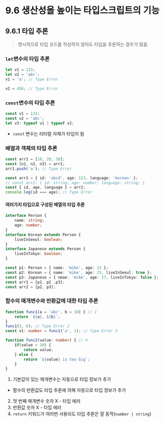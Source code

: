 # 9.6 생산성을 높이는 타입스크립트의 기능
## 9.6.1 타입 추론
> 명시적으로 타입 코드를 작성하지 않아도 타입을 추론하는 경우가 많음

### `let`변수의 타입 추론
```ts
let v1 = 123;
let v2 = 'abc';
v1 = 'a'; // Type Error

v2 = 456; // Type Error
```

### `const`변수의 타입 추론
```ts
const v1 = 123;
const v2 = 'abc';
let v3: typeof v1 | typeof v2;
```

- `const` 변수는 리터럴 자체가 타입이 됨

### 배열과 객체의 타입 추론
```ts
const arr1 = [10, 20, 30];
const [n1, n2, n3] = arr1;
arr1.push('a'); // Type Error

const arr2 = { id: 'abcd', age: 123, language: 'korean' };
// const arr2: { id: string; age: number; language: string; }
const { id, age, language } = arr2;
console.log(id === age); // Type Error
```

#### 여러가지 타입으로 구성된 배열의 타입 추론
```ts
interface Person {
    name: string;
    age: number;
}
interface Korean extends Person {
    liveInSeoul: boolean;
}
interface Japanese extends Person {
    liveInTokyo: boolean;
}

const p1: Person = { name: 'mike', age: 23 };
const p2: Korean = { name: 'mike', age: 25, liveInSeoul: true };
const p3: Japanese = { nmae: 'mike', age: 27, liveInTokyo: false };
const arr1 = [p1, p2 ,p3];
const arr2 = [p2, p3];
```

### 함수의 매개변수와 반환값에 대한 타입 추론
```ts
function func1(a = 'abc', b = 10) { // 1
    return `${a}, ${b}`;
}
func1(3, 6); // Type Error 2
const v1: number = func1('a', 1); // Type Error 3

function func2(value: number) { // 4
    if(value < 10) {
        return value;
    } else {
        return `${value} is too big`;
    }
}
```
1) 기본값이 있는 매개변수는 자동으로 타입 정보가 추가
- 함수의 반환값도 타입 추론에 의해 자동으로 타입 정보가 추가
2) 첫 번째 매개변수 숫자 X - 타입 에러
3) 반환값 숫자 X - 타입 에러
4) `return` 키워드가 여러번 사용되도 타입 추론은 잘 동작(`number | string`)

